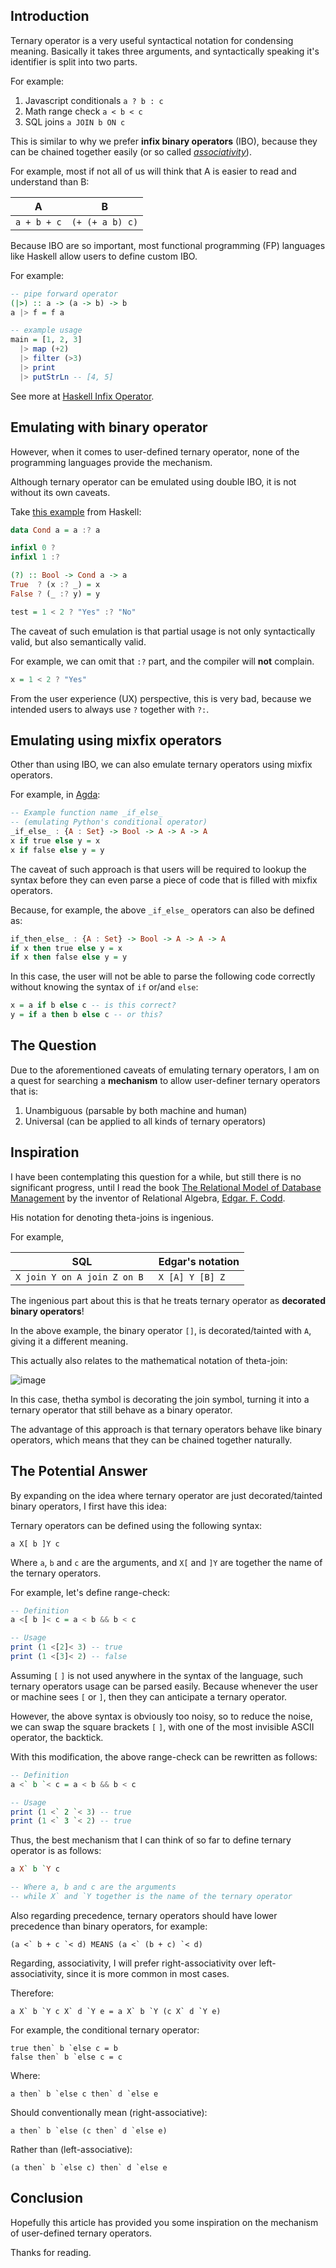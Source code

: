 ## Introduction
Ternary operator is a very useful syntactical notation
for condensing meaning. Basically it takes three
arguments, and syntactically speaking it's identifier is
split into two parts.

For example:  
1. Javascript conditionals `a ? b : c` 
2. Math range check `a < b < c`  
3. SQL joins `a JOIN b ON c`

This is similar to why we
prefer **infix binary operators** (IBO), because they can be
chained together easily (or so called
[*associativity*](https://en.wikipedia.org/wiki/Operator_associativity)).

For example, most if not all of us will think that A is easier to read and understand than B:

|A|B|  
|--|--|  
|`a + b + c` | `(+ (+ a b) c)` | 

Because IBO are so important,
most functional programming (FP) languages like Haskell
allow users to define custom IBO.  

For example:
```hs
-- pipe forward operator
(|>) :: a -> (a -> b) -> b
a |> f = f a

-- example usage
main = [1, 2, 3] 
  |> map (+2) 
  |> filter (>3) 
  |> print 
  |> putStrLn -- [4, 5]
```
See more at [Haskell Infix Operator](https://wiki.haskell.org/Infix_operator).


## Emulating with binary operator
However, when it comes to user-defined ternary operator,
none of the programming languages provide the mechanism.  

Although ternary operator can be emulated using double
IBO, it is not without its own caveats. 

Take [this example](https://wiki.haskell.org/Ternary_operator) from Haskell:

```hs
data Cond a = a :? a

infixl 0 ?
infixl 1 :?

(?) :: Bool -> Cond a -> a
True  ? (x :? _) = x
False ? (_ :? y) = y

test = 1 < 2 ? "Yes" :? "No"
```
The caveat of such emulation is that partial usage is
not only syntactically valid, but also
semantically valid.  

For example, we can omit that `:?`
part, and the compiler will **not** complain.
```hs
x = 1 < 2 ? "Yes"
```
From the user experience (UX) perspective, this is very bad,
because we intended users to always use `?`  together with
`?:`.

## Emulating using mixfix operators
Other than using IBO, we can also emulate ternary operators using mixfix operators.

For example, in [Agda](https://agda.readthedocs.io/en/v2.6.2/language/mixfix-operators.html): 

```hs
-- Example function name _if_else_ 
-- (emulating Python's conditional operator)
_if_else_ : {A : Set} -> Bool -> A -> A -> A
x if true else y = x
x if false else y = y
```
The caveat of such approach is that users will be
required to lookup the syntax before they can even parse
a piece of code that is filled with mixfix operators.

Because, for example, the above `_if_else_` operators can also be defined as:
```hs
if_then_else_ : {A : Set} -> Bool -> A -> A -> A
if x then true else y = x
if x then false else y = y
```
In this case, the user will not be able to parse the following code correctly without knowing the syntax of `if` or/and `else`:
```hs
x = a if b else c -- is this correct?
y = if a then b else c -- or this?
```

## The Question
Due to the aforementioned caveats of emulating ternary
operators, I am on a quest for searching a **mechanism** to allow
user-definer ternary operators that is:  
1. Unambiguous (parsable by both machine and human)
2. Universal (can be applied to all kinds of ternary operators)

## Inspiration
I have been contemplating this question for a while, but
still there is no significant progress, until I read the
book [The Relational Model of Database
Management](https://www.amazon.com/Relational-Model-Database-Management-Version/dp/0201141922)
by the inventor of Relational Algebra, [Edgar. F. Codd](https://en.wikipedia.org/wiki/Edgar_F._Codd).


His notation for denoting theta-joins is ingenious. 

For example,

|SQL|Edgar's notation|  
|--|--|  
|`X join Y on A join Z on B `|`X [A] Y [B] Z`|

The ingenious part about this is that he treats ternary
operator as **decorated binary operators**! 

In the above example, the binary operator `[]`, is
decorated/tainted with `A`, giving it a different
meaning.

This actually also relates to the mathematical notation of theta-join:

![image](https://dev-to-uploads.s3.amazonaws.com/uploads/articles/hzoqn69hync9z2ryoff4.png)

In this case, thetha symbol is decorating the join
symbol, turning it into a ternary operator that still
behave as a binary operator.

The advantage of this approach is that ternary
operators behave like binary operators, which means
that they can be chained together naturally.

## The Potential Answer
By expanding on the idea where ternary operator are just
decorated/tainted binary operators, I first have this idea:

Ternary operators can be defined using the following syntax:

```
a X[ b ]Y c
```
Where `a`, `b` and `c` are the arguments, and `X[` and
`]Y` are together the name of the ternary operators.

For example, let's define range-check:

```hs
-- Definition
a <[ b ]< c = a < b && b < c

-- Usage
print (1 <[2]< 3) -- true
print (1 <[3]< 2) -- false
```

Assuming `[` `]` is not used anywhere in the syntax of
the language, such ternary operators usage can be parsed
easily. Because whenever the user or machine sees `[` or
`]`, then they can anticipate a ternary operator.


However, the above syntax is obviously too noisy, so to
reduce the noise, we can swap the square brackets `[`
`]`, with one of the most invisible ASCII operator, the backtick.

With this modification, the above range-check can be rewritten as follows:
```hs
-- Definition
a <` b `< c = a < b && b < c

-- Usage
print (1 <` 2 `< 3) -- true
print (1 <` 3 `< 2) -- true
```

Thus, the best mechanism that I can think of so far to define ternary operator is as follows:

```hs
a X` b `Y c

-- Where a, b and c are the arguments
-- while X` and `Y together is the name of the ternary operator
```
Also regarding precedence, ternary operators should have
lower precedence than binary operators, for example:

```
(a <` b + c `< d) MEANS (a <` (b + c) `< d)
```

Regarding, associativity, I will prefer
right-associativity over left-associativity, since it is
more common in most cases.

Therefore:
```
a X` b `Y c X` d `Y e = a X` b `Y (c X` d `Y e) 
```

For example, the conditional ternary operator:
```
true then` b `else c = b
false then` b `else c = c
```
Where:
```
a then` b `else c then` d `else e
```
Should conventionally mean (right-associative): 
```
a then` b `else (c then` d `else e)
```
Rather than (left-associative):
```
(a then` b `else c) then` d `else e
```



## Conclusion
Hopefully this article has provided you some inspiration
on the mechanism of user-defined ternary operators.

Thanks for reading.

 
